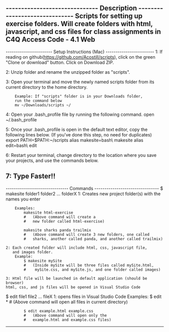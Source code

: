 ------------------------------ Description ------------------------------
Scripts for setting up exercise folders. Will create folders with 
html, javascript, and css files for class assignments in 
C4Q Access Code - 4.1 Web
-------------------------------------------------------------------------

----------------------- Setup Instructions (Mac) ------------------------
1: If reading on github(https://github.com/Acostill/scripts), click on
the green "Clone or download" button.
Click on Download ZIP.

2: Unzip folder and rename the unzipped folder as "scripts".

3: Open your terminal and move the newly named scripts folder from 
its current directory to the home directory.

        Example: If "scripts" folder is in your Downloads folder, 
        run the command below
        mv ~/Downloads/scripts ~/

4: Open your .bash_profile file by running the following command.
open ~/.bash_profile

5: Once your .bash_profile is open in the default text editor, copy the 
following lines below. (If you've done this step, no need for duplicates)
export PATH=$PATH:~/scripts
alias makesite=bash\ makesite
alias edit=bash\ edit

6: Restart your terminal, change directory to the location where you save
your projects, and use the commands below.

7: Type Faster!!
-------------------------------------------------------------------------

------------------------------- Commands --------------------------------
$ makesite folder1 folder2 ... folderX
    1: Creates new project folder(s) with the names you enter
       
        Examples: 
            makesite html-exercise
            #   (Above command will create a 
            #   new folder called html-exercise)
            
            makesite sharks panda trailmix
            #   (Above command will create 3 new folders, one called 
            #   sharks, another called panda, and another called trailmix)

    2: Each created folder will include html, css, javascript file,
       and images folder.
        Example:
            $ makesite mySite
            #   (Inside mySite will be three files called mySite.html, 
            #    mySite.css, and mySite.js, and one folder called images)

    3: Html file will be launched in default application (should be browser)
    html, css, and js files will be opened in Visual Studio Code

$ edit file1 file2 ... fileX
    1: opens files in Visual Studio Code
        Examples:
            $ edit *
            #   (Above command will open all files in current directory)

            $ edit example.html example.css
            #   (Above command will open only the 
            #   example.html and example.css files)
-------------------------------------------------------------------------